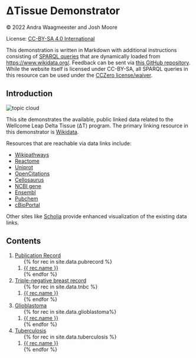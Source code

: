 <script type="application/ld+json">
{
  "@context": "http://schema.org",
  "@type": "Book",
  "inLanguage": "en-US",
  "name": "ΔTissue Demonstrator",
  "publisher": {
    "@type": "Organization",
    "name": "GitHub"
  },
  "copyrightYear": "2021",
  "discussionUrl": "https://github.com/German-BioImaging/dtqueries/issues"
}
</script>

# ΔTissue Demonstrator

© 2022 Andra Waagmeester and Josh Moore

License: [CC-BY-SA 4.0 International](https://creativecommons.org/licenses/by-sa/4.0/)

This demonstration is written in Markdown with additional instructions consisting of
[SPARQL queries](https://en.wikipedia.org/wiki/SPARQL) that are dynamically loaded from https://www.wikidata.org/.
Feedback can be sent via [this GitHub repository](https://github.com/German-BioImaging/dtqueries/).
While the website itself is licensed under CC-BY-SA, all SPARQL queries in this resource can be used
under the [CCZero license/waiver](https://creativecommons.org/share-your-work/public-domain/cc0/).

## Introduction

![topic cloud]({{{site.baseurl}}/images/cloud.png)

This site demonstrates the available, public linked data related to the
Wellcome Leap Delta Tissue (ΔT) program. The primary linking resource in
this demonstrator is [Wikidata](https://wikidata.org/).

Resources that are reachable via data links include:

* [Wikipathways](https://www.wikipathways.org/index.php/WikiPathways)
* [Reactome](https://reactome.org/)
* [Uniprot](https://www.uniprot.org/)
* [OpenCitations](https://opencitations.net/)
* [Cellosaurus](https://web.expasy.org/cellosaurus/)
* [NCBI gene](https://www.ncbi.nlm.nih.gov/gene)
* [Ensembl](http://www.ensembl.org/index.html)
* [Pubchem](https://pubchem.ncbi.nlm.nih.gov/)
* [cBioPortal](https://www.cbioportal.org/)

Other sites like [Scholia](https://scholia.toolforge.org/) provide enhanced
visualization of the existing data links.

## Contents

<ol>
  <li><a href="pubrecord.html">Publication Record</a>
    <ol>
{% for rec in site.data.pubrecord %}
   <li><a href="pubrecord.html#{{rec.name | slugify }}">{{ rec.name  }}</a></li>
{% endfor %}
    </ol>
  </li>
  <li><a href="tnbc.html">Triple-negative breast record</a>
    <ol>
{% for rec in site.data.tnbc %}
   <li><a href="tnbc.html#{{rec.name | slugify }}">{{ rec.name  }}</a></li>
{% endfor %}
    </ol>
  </li>
  <li><a href="glioblastoma.html">Glioblastoma</a>
    <ol>
{% for rec in site.data.glioblastoma%}
   <li><a href="glioblastoma.html#{{rec.name | slugify }}">{{ rec.name  }}</a></li>
{% endfor %}
    </ol>
  </li>
  <li><a href="tuberculosis.html">Tuberculosis</a>
    <ol>
{% for rec in site.data.tuberculosis %}
   <li><a href="tuberculosis.html#{{rec.name | slugify }}">{{ rec.name  }}</a></li>
{% endfor %}
    </ol>
  </li>
</ol>

